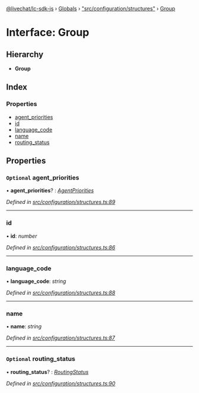 [@livechat/lc-sdk-js](../README.md) › [Globals](../globals.md) › ["src/configuration/structures"](../modules/_src_configuration_structures_.md) › [Group](_src_configuration_structures_.group.md)

# Interface: Group

## Hierarchy

* **Group**

## Index

### Properties

* [agent_priorities](_src_configuration_structures_.group.md#optional-agent_priorities)
* [id](_src_configuration_structures_.group.md#id)
* [language_code](_src_configuration_structures_.group.md#language_code)
* [name](_src_configuration_structures_.group.md#name)
* [routing_status](_src_configuration_structures_.group.md#optional-routing_status)

## Properties

### `Optional` agent_priorities

• **agent_priorities**? : *[AgentPriorities](_src_configuration_structures_.agentpriorities.md)*

*Defined in [src/configuration/structures.ts:89](https://github.com/livechat/lc-sdk-js/blob/ac28f06/src/configuration/structures.ts#L89)*

___

###  id

• **id**: *number*

*Defined in [src/configuration/structures.ts:86](https://github.com/livechat/lc-sdk-js/blob/ac28f06/src/configuration/structures.ts#L86)*

___

###  language_code

• **language_code**: *string*

*Defined in [src/configuration/structures.ts:88](https://github.com/livechat/lc-sdk-js/blob/ac28f06/src/configuration/structures.ts#L88)*

___

###  name

• **name**: *string*

*Defined in [src/configuration/structures.ts:87](https://github.com/livechat/lc-sdk-js/blob/ac28f06/src/configuration/structures.ts#L87)*

___

### `Optional` routing_status

• **routing_status**? : *[RoutingStatus](../enums/_src_objects_index_.routingstatus.md)*

*Defined in [src/configuration/structures.ts:90](https://github.com/livechat/lc-sdk-js/blob/ac28f06/src/configuration/structures.ts#L90)*
